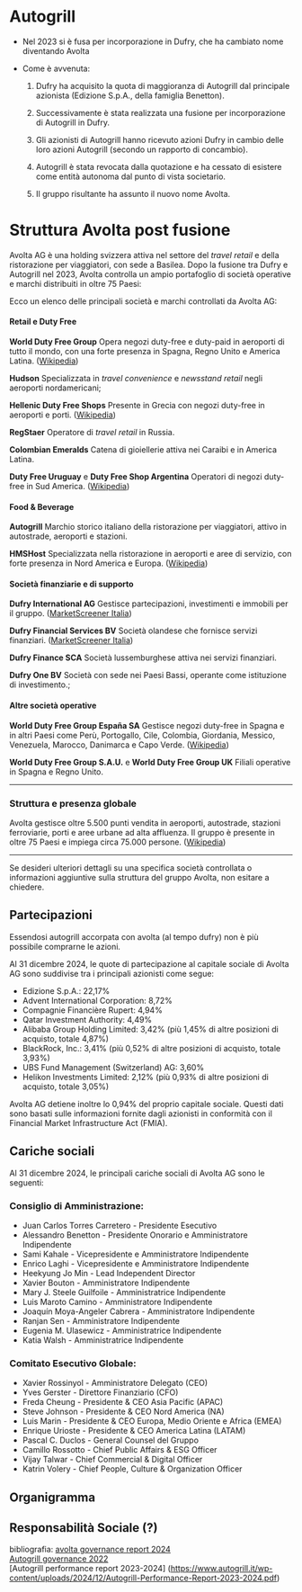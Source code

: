 # Autogrill
- Nel 2023 si è fusa per incorporazione in Dufry, che ha cambiato nome diventando Avolta
- Come è avvenuta:

	1) Dufry ha acquisito la quota di maggioranza di Autogrill dal principale azionista (Edizione S.p.A., della famiglia Benetton).

	2) Successivamente è stata realizzata una fusione per incorporazione di Autogrill in Dufry.

	3) Gli azionisti di Autogrill hanno ricevuto azioni Dufry in cambio delle loro azioni Autogrill (secondo un rapporto di concambio).

	4) Autogrill è stata revocata dalla quotazione e ha cessato di esistere come entità autonoma dal punto di vista societario.

	5) Il gruppo risultante ha assunto il nuovo nome Avolta.

# Struttura Avolta post fusione
Avolta AG è una holding svizzera attiva nel settore del *travel retail* e della ristorazione per viaggiatori, con sede a Basilea. Dopo la fusione tra Dufry e Autogrill nel 2023, Avolta controlla un ampio portafoglio di società operative e marchi distribuiti in oltre 75 Paesi:

Ecco un elenco delle principali società e marchi controllati da Avolta AG:

#### **Retail e Duty Free**

**World Duty Free Group**
Opera negozi duty-free e duty-paid in aeroporti di tutto il mondo, con una forte presenza in Spagna, Regno Unito e America Latina. ([Wikipedia][1])

**Hudson**
Specializzata in *travel convenience* e *newsstand retail* negli aeroporti nordamericani;

**Hellenic Duty Free Shops**
Presente in Grecia con negozi duty-free in aeroporti e porti. ([Wikipedia][1])

**RegStaer**
Operatore di *travel retail* in Russia.

**Colombian Emeralds**
Catena di gioiellerie attiva nei Caraibi e in America Latina.

**Duty Free Uruguay** e **Duty Free Shop Argentina**
 Operatori di negozi duty-free in Sud America. ([Wikipedia][1])

#### **Food & Beverage**

**Autogrill**
  Marchio storico italiano della ristorazione per viaggiatori, attivo in autostrade, aeroporti e stazioni.

**HMSHost**
Specializzata nella ristorazione in aeroporti e aree di servizio, con forte presenza in Nord America e Europa. ([Wikipedia][2])

#### **Società finanziarie e di supporto**

**Dufry International AG**
Gestisce partecipazioni, investimenti e immobili per il gruppo. ([MarketScreener Italia][3])

**Dufry Financial Services BV**
Società olandese che fornisce servizi finanziari. ([MarketScreener Italia][4])

**Dufry Finance SCA**
Società lussemburghese attiva nei servizi finanziari.

**Dufry One BV**
Società con sede nei Paesi Bassi, operante come istituzione di investimento.;

#### **Altre società operative**

**World Duty Free Group España SA**
Gestisce negozi duty-free in Spagna e in altri Paesi come Perù, Portogallo, Cile, Colombia, Giordania, Messico, Venezuela, Marocco, 
Danimarca e Capo Verde. ([Wikipedia][1])

**World Duty Free Group S.A.U.** e **World Duty Free Group UK**
Filiali operative in Spagna e Regno Unito.

---

### Struttura e presenza globale

Avolta gestisce oltre 5.500 punti vendita in aeroporti, autostrade, stazioni ferroviarie, porti e aree urbane ad alta affluenza. Il gruppo è presente in oltre 75 Paesi e impiega circa 75.000 persone. ([Wikipedia][2])

---

Se desideri ulteriori dettagli su una specifica società controllata o informazioni aggiuntive sulla struttura del gruppo Avolta, non esitare a chiedere.

[1]: https://it.wikipedia.org/wiki/Avolta?utm_source=chatgpt.com "Avolta"
[2]: https://en.wikipedia.org/wiki/Avolta?utm_source=chatgpt.com "Avolta"
[3]: https://it.marketscreener.com/quotazioni/azione/AVOLTA-AG-120794385/azienda/?utm_source=chatgpt.com "Avolta AG: azionisti, dirigenti e profilo società | DUFRY | US26433T1088 | MarketScreener Italia"
[4]: https://it.marketscreener.com/quotazioni/azione/AVOLTA-AG-165654/azienda-gruppo/?utm_source=chatgpt.com "Tutte le società controllate dal gruppo Avolta AG (Swiss Exchange) - MarketScreener"


## Partecipazioni
Essendosi autogrill accorpata con avolta (al tempo dufry) non è più possibile comprarne le azioni.

Al 31 dicembre 2024, le quote di partecipazione al capitale sociale di Avolta AG sono suddivise tra i principali azionisti come segue:

- Edizione S.p.A.: 22,17%
- Advent International Corporation: 8,72%
- Compagnie Financière Rupert: 4,94%
- Qatar Investment Authority: 4,49%
- Alibaba Group Holding Limited: 3,42% 
	(più 1,45% di altre posizioni di acquisto, totale 4,87%)
- BlackRock, Inc.: 3,41% 
	(più 0,52% di altre posizioni di acquisto, totale 3,93%)
- UBS Fund Management (Switzerland) AG: 3,60%
- Helikon Investments Limited: 2,12% 
	(più 0,93% di altre posizioni di acquisto, totale 3,05%)

Avolta AG detiene inoltre lo 0,94% del proprio capitale sociale. 
Questi dati sono basati sulle informazioni fornite dagli azionisti in conformità con il 
Financial Market Infrastructure Act (FMIA).

## Cariche sociali
Al 31 dicembre 2024, le principali cariche sociali di Avolta AG sono le seguenti:
### Consiglio di Amministrazione:

- Juan Carlos Torres Carretero - Presidente Esecutivo
- Alessandro Benetton - Presidente Onorario e Amministratore Indipendente
- Sami Kahale - Vicepresidente e Amministratore Indipendente
- Enrico Laghi - Vicepresidente e Amministratore Indipendente
- Heekyung Jo Min - Lead Independent Director
- Xavier Bouton - Amministratore Indipendente
- Mary J. Steele Guilfoile - Amministratrice Indipendente
- Luis Maroto Camino - Amministratore Indipendente
- Joaquín Moya-Angeler Cabrera - Amministratore Indipendente
- Ranjan Sen - Amministratore Indipendente
- Eugenia M. Ulasewicz - Amministratrice Indipendente
- Katia Walsh - Amministratrice Indipendente

### Comitato Esecutivo Globale:

- Xavier Rossinyol - Amministratore Delegato (CEO)
- Yves Gerster - Direttore Finanziario (CFO)
- Freda Cheung - Presidente & CEO Asia Pacific (APAC)
- Steve Johnson - Presidente & CEO Nord America (NA)
- Luis Marin - Presidente & CEO Europa, Medio Oriente e Africa (EMEA)
- Enrique Urioste - Presidente & CEO America Latina (LATAM)
- Pascal C. Duclos - General Counsel del Gruppo
- Camillo Rossotto - Chief Public Affairs & ESG Officer
- Vijay Talwar - Chief Commercial & Digital Officer
- Katrin Volery - Chief People, Culture & Organization Officer

## Organigramma

## Responsabilità Sociale (?)

bibliografia: 
[avolta governance report 2024](https://www.avoltaworld.com/system/files/2025-03/Corporate_Governance_Report_2024.pdf)  
[Autogrill governance 2022](https://www.autogrill.com/sites/default/files/relazione_cg_esercizio_2022.pdf)  
[Autogrill performance report 2023-2024] (https://www.autogrill.it/wp-content/uploads/2024/12/Autogrill-Performance-Report-2023-2024.pdf)  
